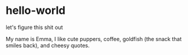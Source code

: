 # hello-world
let's figure this shit out

My name is Emma, I like cute puppers, coffee, goldfish (the snack that smiles back), and cheesy quotes.
